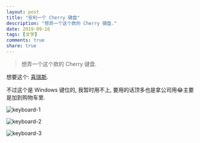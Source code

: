 ```yaml
---
layout: post
title: "安利一个 Cherry 键盘"
description: "想弄一个这个款的 Cherry 键盘."
date: 2019-09-16
tags: [文学]
comments: true
share: true
---
```


> 想弄一个这个款的 Cherry 键盘.

想要这个: [喜瑞斯](https://custom.cherry.cn/view/design_detail/013C000B84).

不过这个是 Windows 键位的, 我暂时用不上, 要用的话顶多也是拿公司用😂主要是加到购物车里.

![keyboard-1](https://upload.cc/i1/2019/09/16/KnyTtR.png)

![keyboard-2](https://upload.cc/i1/2019/09/16/NHUOCR.png)

![keyboard-3](https://upload.cc/i1/2019/09/16/C3pHKV.png)
